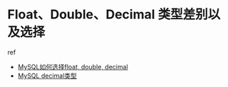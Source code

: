# Float、Double、Decimal 类型差别以及选择



ref 

- [MySQL如何选择float, double, decimal](http://yongxiong.leanote.com/post/mysql_float_double_decimal)
- [MySQL decimal类型](https://www.yiibai.com/mysql/decimal.html)

